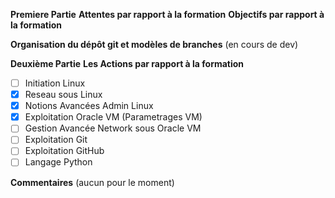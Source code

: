
**Premiere Partie**
**Attentes par rapport à la formation**
**Objectifs par rapport à la formation**

**Organisation du dépôt git et modèles de branches**
(en cours de dev)

**Deuxième Partie**
**Les Actions par rapport à la formation**

- [ ] Initiation Linux
- [x] Reseau sous Linux
- [x] Notions Avancées Admin Linux
- [x] Exploitation Oracle VM (Parametrages VM)
- [ ] Gestion Avancée Network sous Oracle VM
- [ ] Exploitation Git
- [ ] Exploitation GitHub
- [ ] Langage Python

**Commentaires**
(aucun pour le moment)
